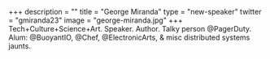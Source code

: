 +++
description = ""
title = "George Miranda"
type = "new-speaker"
twitter = "gmiranda23"
image = "george-miranda.jpg"
+++
Tech+Culture+Science+Art. Speaker. Author. Talky person @PagerDuty. Alum: @BuoyantIO, @Chef, @ElectronicArts, & misc distributed systems jaunts.